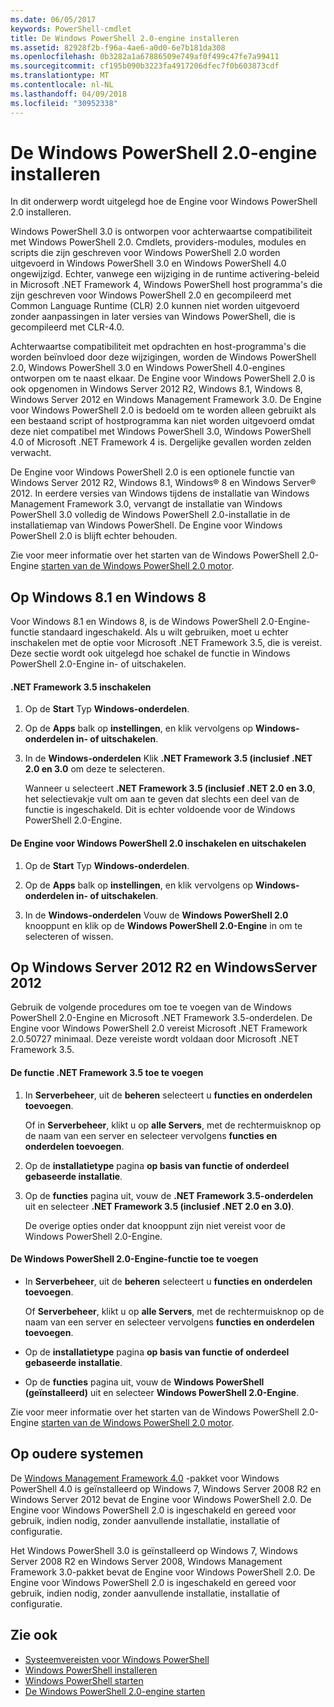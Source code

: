```yaml
---
ms.date: 06/05/2017
keywords: PowerShell-cmdlet
title: De Windows PowerShell 2.0-engine installeren
ms.assetid: 82928f2b-f96a-4ae6-a0d0-6e7b181da308
ms.openlocfilehash: 0b3282a1a67886509e749af0f499c47fe7a99411
ms.sourcegitcommit: cf195b090b3223fa4917206dfec7f0b603873cdf
ms.translationtype: MT
ms.contentlocale: nl-NL
ms.lasthandoff: 04/09/2018
ms.locfileid: "30952338"
---
```

# <a name="installing-the-windows-powershell-20-engine"></a>De Windows PowerShell 2.0-engine installeren
In dit onderwerp wordt uitgelegd hoe de Engine voor Windows PowerShell 2.0 installeren.

Windows PowerShell 3.0 is ontworpen voor achterwaartse compatibiliteit met Windows PowerShell 2.0. Cmdlets, providers-modules, modules en scripts die zijn geschreven voor Windows PowerShell 2.0 worden uitgevoerd in Windows PowerShell 3.0 en Windows PowerShell 4.0 ongewijzigd. Echter, vanwege een wijziging in de runtime activering-beleid in Microsoft .NET Framework 4, Windows PowerShell host programma's die zijn geschreven voor Windows PowerShell 2.0 en gecompileerd met Common Language Runtime (CLR) 2.0 kunnen niet worden uitgevoerd zonder aanpassingen in later versies van Windows PowerShell, die is gecompileerd met CLR-4.0.

Achterwaartse compatibiliteit met opdrachten en host-programma's die worden beïnvloed door deze wijzigingen, worden de Windows PowerShell 2.0, Windows PowerShell 3.0 en Windows PowerShell 4.0-engines ontworpen om te naast elkaar. De Engine voor Windows PowerShell 2.0 is ook opgenomen in Windows Server 2012 R2, Windows 8.1, Windows 8, Windows Server 2012 en Windows Management Framework 3.0. De Engine voor Windows PowerShell 2.0 is bedoeld om te worden alleen gebruikt als een bestaand script of hostprogramma kan niet worden uitgevoerd omdat deze niet compatibel met Windows PowerShell 3.0, Windows PowerShell 4.0 of Microsoft .NET Framework 4 is. Dergelijke gevallen worden zelden verwacht.

De Engine voor Windows PowerShell 2.0 is een optionele functie van Windows Server 2012 R2, Windows 8.1, Windows® 8 en Windows Server® 2012. In eerdere versies van Windows tijdens de installatie van Windows Management Framework 3.0, vervangt de installatie van Windows PowerShell 3.0 volledig de Windows PowerShell 2.0-installatie in de installatiemap van Windows PowerShell. De Engine voor Windows PowerShell 2.0 is blijft echter behouden.

Zie voor meer informatie over het starten van de Windows PowerShell 2.0-Engine [starten van de Windows PowerShell 2.0 motor](Starting-the-Windows-PowerShell-2.0-Engine.md).

## <a name="on-windows-81-and-windows-8"></a>Op Windows 8.1 en Windows 8
Voor Windows 8.1 en Windows 8, is de Windows PowerShell 2.0-Engine-functie standaard ingeschakeld. Als u wilt gebruiken, moet u echter inschakelen met de optie voor Microsoft .NET Framework 3.5, die is vereist. Deze sectie wordt ook uitgelegd hoe schakel de functie in Windows PowerShell 2.0-Engine in- of uitschakelen.

#### <a name="to-turn-on-net-framework-35"></a>.NET Framework 3.5 inschakelen

1. Op de **Start** Typ **Windows-onderdelen**.

2. Op de **Apps** balk op **instellingen**, en klik vervolgens op **Windows-onderdelen in- of uitschakelen**.

3. In de **Windows-onderdelen** Klik **.NET Framework 3.5 (inclusief .NET 2.0 en 3.0** om deze te selecteren.

    Wanneer u selecteert **.NET Framework 3.5 (inclusief .NET 2.0 en 3.0**, het selectievakje vult om aan te geven dat slechts een deel van de functie is ingeschakeld. Dit is echter voldoende voor de Windows PowerShell 2.0-Engine.

#### <a name="to-turn-the-windows-powershell-20-engine-on-and-off"></a>De Engine voor Windows PowerShell 2.0 inschakelen en uitschakelen

1. Op de **Start** Typ **Windows-onderdelen**.

2. Op de **Apps** balk op **instellingen**, en klik vervolgens op **Windows-onderdelen in- of uitschakelen**.

3. In de **Windows-onderdelen** Vouw de **Windows PowerShell 2.0** knooppunt en klik op de **Windows PowerShell 2.0-Engine** in om te selecteren of wissen.

## <a name="on-windows-server-2012-r2-and-windows-server-2012"></a>Op Windows Server 2012 R2 en WindowsServer 2012
Gebruik de volgende procedures om toe te voegen van de Windows PowerShell 2.0-Engine en Microsoft .NET Framework 3.5-onderdelen. De Engine voor Windows PowerShell 2.0 vereist Microsoft .NET Framework 2.0.50727 minimaal. Deze vereiste wordt voldaan door Microsoft .NET Framework 3.5.

#### <a name="to-add-the-net-framework-35-feature"></a>De functie .NET Framework 3.5 toe te voegen

1. In **Serverbeheer**, uit de **beheren** selecteert u **functies en onderdelen toevoegen**.

    Of in **Serverbeheer**, klikt u op **alle Servers**, met de rechtermuisknop op de naam van een server en selecteer vervolgens **functies en onderdelen toevoegen**.

2. Op de **installatietype** pagina **op basis van functie of onderdeel gebaseerde installatie**.

3. Op de **functies** pagina uit, vouw de **.NET Framework 3.5-onderdelen** uit en selecteer **.NET Framework 3.5 (inclusief .NET 2.0 en 3.0)**.

    De overige opties onder dat knooppunt zijn niet vereist voor de Windows PowerShell 2.0-Engine.

#### <a name="to-add-the-windows-powershell-20-engine-feature"></a>De Windows PowerShell 2.0-Engine-functie toe te voegen

- In **Serverbeheer**, uit de **beheren** selecteert u **functies en onderdelen toevoegen**.

    Of **Serverbeheer**, klikt u op **alle Servers**, met de rechtermuisknop op de naam van een server en selecteer vervolgens **functies en onderdelen toevoegen**.

- Op de **installatietype** pagina **op basis van functie of onderdeel gebaseerde installatie**.

- Op de **functies** pagina uit, vouw de **Windows PowerShell (geïnstalleerd)** uit en selecteer **Windows PowerShell 2.0-Engine**.

Zie voor meer informatie over het starten van de Windows PowerShell 2.0-Engine [starten van de Windows PowerShell 2.0 motor](Starting-the-Windows-PowerShell-2.0-Engine.md).

## <a name="on-earlier-systems"></a>Op oudere systemen
De [Windows Management Framework 4.0](http://go.microsoft.com/fwlink/?LinkID=293881) -pakket voor Windows PowerShell 4.0 is geïnstalleerd op Windows 7, Windows Server 2008 R2 en Windows Server 2012 bevat de Engine voor Windows PowerShell 2.0. De Engine voor Windows PowerShell 2.0 is ingeschakeld en gereed voor gebruik, indien nodig, zonder aanvullende installatie, installatie of configuratie.

Het Windows PowerShell 3.0 is geïnstalleerd op Windows 7, Windows Server 2008 R2 en Windows Server 2008, Windows Management Framework 3.0-pakket bevat de Engine voor Windows PowerShell 2.0. De Engine voor Windows PowerShell 2.0 is ingeschakeld en gereed voor gebruik, indien nodig, zonder aanvullende installatie, installatie of configuratie.

## <a name="see-also"></a>Zie ook
- [Systeemvereisten voor Windows PowerShell](Windows-PowerShell-System-Requirements.md)
- [Windows PowerShell installeren](Installing-Windows-PowerShell.md)
- [Windows PowerShell starten](https://technet.microsoft.com/en-us/library/8ec8c2d7-8e7c-4722-a3d2-498fe5739a8e)
- [De Windows PowerShell 2.0-engine starten](Starting-the-Windows-PowerShell-2.0-Engine.md)